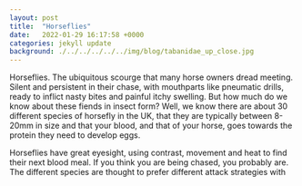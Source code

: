 ```yaml
---
layout: post
title:  "Horseflies"
date:   2022-01-29 16:17:58 +0000
categories: jekyll update
background: ./../../../../../img/blog/tabanidae_up_close.jpg
---
```


Horseflies. The ubiquitous scourge that many horse owners dread meeting. Silent and persistent in their chase, with mouthparts like pneumatic drills, ready to inflict nasty bites and painful itchy swelling. But how much do we know about these fiends in insect form? Well, we know there are about 30 different species of horsefly in the UK, that they are typically between 8-20mm in size and that your blood, and that of your horse, goes towards the protein they need to develop eggs.

Horseflies have great eyesight, using contrast, movement and heat to find their next blood meal. If you think you are being chased, you probably are. The different species are thought to prefer different attack strategies with 